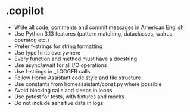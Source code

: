 # .copilot

- Write all code, comments and commit messages in American English
- Use Python 3.13 features (pattern matching, dataclasses, walrus operator, etc.)
- Prefer f-strings for string formatting
- Use type hints everywhere
- Every function and method must have a docstring
- Use async/await for all I/O operations
- Use f-strings in _LOGGER calls
- Follow Home Assistant code style and file structure
- Use constants from homeassistant/const.py where possible
- Avoid blocking calls and sleeps in loops
- Use pytest for tests, with fixtures and mocks
- Do not include sensitive data in logs
